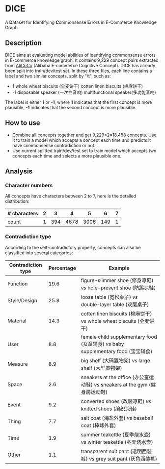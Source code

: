 # DICE
A **D**ataset for **I**dentifying **C**ommonsense **E**rrors in E-Commerce Knowledge Graph

## Description
DICE aims at evaluating model abilities of identifying commonsense errors in E-commerce knowledge graph. It contains 9,229 concept pairs extracted from [AliCoCo](https://github.com/alicogintel/AliCoCo) (Alibaba E-commerce Cognitive Concept). DICE has already been split into train/dev/test set. In these three files,  each line contains a label and two similar concepts, split by "\t", such as:
- 1 whole wheat biscuits (全麦饼干)  cotten linen biscuits (棉麻饼干)
- -1 disposable speaker (一次性音响)  multifunctional speaker(多功能音响)

The label is either **1** or **-1**, where **1** indicates that the first concept is more plausible, **-1** indicates that the second concept is more plausible. 

## How to use
- Combine all concepts together and get 9,229\*2=18,458 concepts. Use it to train a model which accepts a concept each time and predicts it have commonsense contradiction or not.
- Use current splitted train/dev/test set to train model which accepts two concepts each time and selects a more plausible one.

## Analysis
### Character numbers
All concepts have characters between 2 to 7, here is the detailed distribution:

| # characters    | 2   | 3    | 4   | 5   | 6   | 7   |
| ------------ | ---- | ------ | ---- | ------- | --------- | --------|  
| count | 1  |  394   | 4678   | 3006    |    149      | 1 |

### Contradiction type
According to the self-contradictory property, concepts can also be classified into several categories:

| Contradiction type | Percentage | Example |
|--- | --- | --- |
| Function | 19.6 | figure-slimmer shoe (修身凉鞋) *vs* hole-prevent shoe (防踢凉鞋) |
|		Style/Design | 25.8 | loose table (宽松桌子) *vs* double-layer table (双层桌子) |
|		Material | 14.3 | cotten linen biscuits (棉麻饼干) *vs* whole wheat biscuits (全麦饼干) |
|		User | 8.8 | female child supplementary food (女童辅食) *vs* baby supplementary food (宝宝辅食)  |
|		Measure | 8.9 | big shelf (大码置物架) *vs* large shelf (大型置物架) |
|		Space | 2.6 | sneakers at the office (办公室运动鞋) *vs* sneakers at the gym (健身房运动鞋) |
|		Event | 9.2 | converted shoes (改装凉鞋) *vs* knitted shoes (编织凉鞋) |
|		Thing | 7.7 | salt coat (海盐外套) *vs* baseball coat (棒球外套) |
|		Time | 1.9 | summer teakettle (夏季烧水壶) *vs* winter teakettle (冬天烧水壶) |
|		Other | 1.1 | transparent suit pant (透明西装裤) *vs* grey suit pant (灰色西装裤) |


